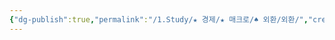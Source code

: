 ```yaml
---
{"dg-publish":true,"permalink":"/1.Study/★ 경제/★ 매크로/♠ 외환/외환/","created":"2024-10-25T22:54:29.953+09:00","updated":"2025-06-03T20:07:19.865+09:00"}
---
```


